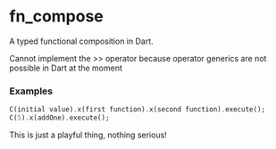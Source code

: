 # fn_compose

A typed functional composition in Dart.

Cannot implement the >> operator because operator generics are not possible in Dart at the moment

### Examples
```dart
C(initial value).x(first function).x(second function).execute();
C(5).x(addOne).execute();
```

This is just a playful thing, nothing serious!
